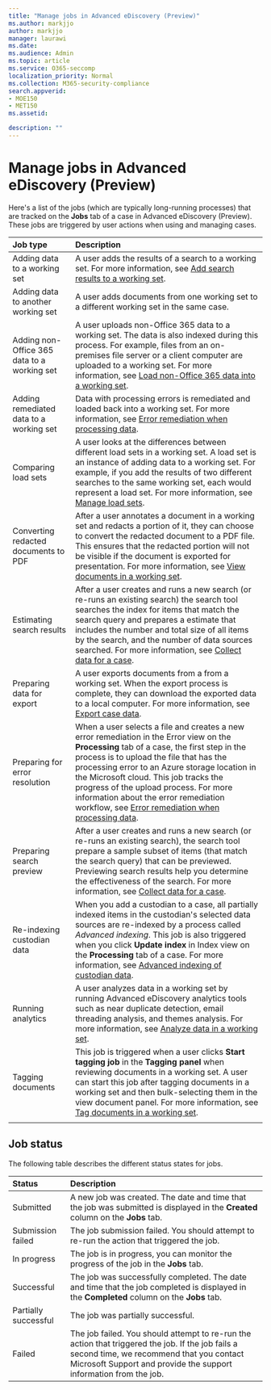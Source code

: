 ```yaml
---
title: "Manage jobs in Advanced eDiscovery (Preview)"
ms.author: markjjo
author: markjjo
manager: laurawi
ms.date: 
ms.audience: Admin
ms.topic: article
ms.service: O365-seccomp
localization_priority: Normal
ms.collection: M365-security-compliance 
search.appverid: 
- MOE150
- MET150
ms.assetid: 

description: ""
---
```


# Manage jobs in Advanced eDiscovery (Preview)

Here's a list of the jobs (which are typically long-running processes) that are tracked on the **Jobs** tab of a case in Advanced eDiscovery (Preview). These jobs are triggered by user actions when using and managing cases.

| Job type           | Description     |
| :----------------- | :----------     |
|Adding data to a working set | A user adds the results of a search to a working set.  For more information, see [Add search results to a working set](add-data-to-working-set.md). |
|Adding data to another working set | A user adds documents from one working set to a different working set in the same case.|
|Adding non-Office 365 data to a working set | A user uploads non-Office 365 data to a working set. The data is also indexed during this process. For example, files from an on-premises file server or a client computer are uploaded to a working set. For more information, see [Load non-Office 365 data into a working set](load-non-office365-data.md).| 
|Adding remediated data to a working set | Data with processing errors is remediated and loaded back into a working set. For more information, see [Error remediation when processing data](error-remediation.md). | 
|Comparing load sets | A user looks at the differences between different load sets in a working set. A load set is an instance of adding data to a working set. For example, if you add the results of two different searches to the same working set, each would represent a load set. For more information, see [Manage load sets](manage-load-sets.md). |
|Converting redacted documents to PDF|After a user annotates a document in a working set and redacts a portion of it, they can choose to convert the redacted document to a PDF file. This ensures that the redacted portion will not be visible if the document is exported for presentation. For more information, see [View documents in a working set](annotating-and-redacting-documents.md). |
|Estimating search results | After a user creates and runs a new search (or re-runs an existing search) the search tool searches the index for items that match the search query and prepares a estimate that includes the number and total size of all items by the search, and the number of data sources searched.  For more information, see [Collect data for a case](collecting-data-for-ediscovery.md). | 
|Preparing data for export | A user exports documents from a from a working set. When the export process is complete, they can download the exported data to a local computer. For more information, see [Export case data](exporting-data-ediscover20.md). | 
|Preparing for error resolution |When a user selects a file and creates a new error remediation in the Error view on the **Processing** tab of a case, the first step in the process is to upload the file that has the processing error to an Azure storage location in the Microsoft cloud. This job tracks the progress of the upload process. For more information about the error remediation workflow, see [Error remediation when processing data](error-remediation.md). | 
|Preparing search preview | After a  user creates and runs a new search (or re-runs an existing search), the search tool prepare a sample subset of items (that match the search query) that can be previewed. Previewing search results help you determine the effectiveness of the search.  For more information, see [Collect data for a case](collecting-data-for-ediscovery.md#view-search-results-and-statistics). | 
|Re-indexing custodian data | When you add a custodian to a case, all partially indexed items in the custodian's selected data sources are re-indexed by a process called *Advanced indexing*. This job is also triggered when you click **Update index** in Index view on the **Processing** tab of a case. For more information, see [Advanced indexing of custodian data](indexing-custodian-data.md).
|Running analytics | A user analyzes data in a working set by running Advanced eDiscovery analytics tools such as near duplicate detection, email threading analysis, and themes analysis. For more information, see [Analyze data in a working set](analyzing-data-in-working-set.md). | 
|Tagging documents | This job is triggered when a user clicks **Start tagging job** in the **Tagging panel** when reviewing documents in a working set. A user can start this job after tagging documents in a working set and then bulk-selecting them in the view document panel. For more information, see [Tag documents in a working set](tagging-documents.md). | 
|||


## Job status

The following table describes the different status states for jobs.

| Status           | Description     |
| :----------------- | :----------     |
| Submitted | A new job was created.  The date and time that the job was submitted is displayed in the **Created** column on the **Jobs** tab. |
| Submission failed | The job submission failed.  You should attempt to re-run the action that triggered the job. |
| In progress | The job is in progress, you can monitor the progress of the job in the **Jobs** tab. |
| Successful | The job was successfully completed. The date and time that the job completed is displayed in the **Completed** column on the **Jobs** tab. |
| Partially successful | The job was partially successful. |
| Failed | The job failed.  You should attempt to re-run the action that triggered the job. If the job fails a second time, we recommend that you contact Microsoft Support and provide the support information from the job. |
